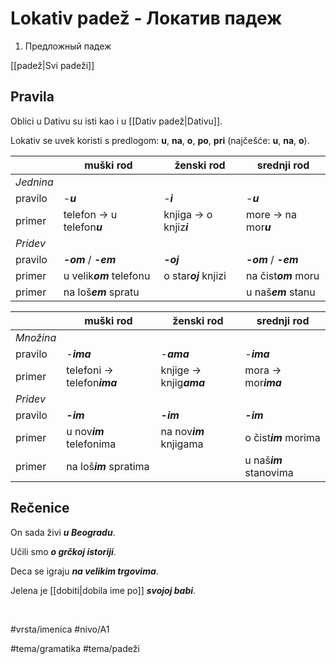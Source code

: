 # Lokativ padež - Локатив падеж

1. Предложный падеж

[[padež|Svi padeži]]

## Pravila

Oblici u Dativu su isti kao i u [[Dativ padež|Dativu]].

Lokativ se uvek koristi s predlogom: **u**, **na**, **o**, **po**, **pri** (najčešće: **u**, **na**, **o**).

|           | muški rod                  | ženski rod              | srednji rod           |
| --------- | -------------------------- | ----------------------- | --------------------- |
| *Jednina* |                            |                         |                       |
| pravilo   | -***u***                   | -***i***                | -***u***              |
| primer    | telefon → u telefon***u*** | knjiga → o knjiz***i*** | more → na mor***u***  |
| *Pridev*  |                            |                         |                       |
| pravilo   | ***-om*** / ***-em***      | ***-oj***               | ***-om*** / ***-em*** |
| primer    | u velik***om*** telefonu   | o star***oj*** knjizi   | na čist***om*** moru  |
| primer    | na loš***em*** spratu      |                         | u naš***em*** stanu   |

|           | muški rod                   | ženski rod              | srednji rod             |
| --------- | --------------------------- | ----------------------- | ----------------------- |
| *Množina* |                             |                         |                         |
| pravilo   | -***ima***                  | -***ama***              | -***ima***              |
| primer    | telefoni → telefon***ima*** | knjige → knjig***ama*** | mora → mor***ima***     |
| *Pridev*  |                             |                         |                         |
| pravilo   | ***-im***                   | ***-im***               | ***-im***               |
| primer    | u nov***im*** telefonima    | na nov***im*** knjigama | o čist***im*** morima   |
| primer    | na loš***im*** spratima     |                         | u naš***im*** stanovima |

## Rečenice

On sada živi ***u Beogradu***.

Učili smo ***o grčkoj istoriji***.

Deca se igraju ***na velikim trgovima***.

Jelena je [[dobiti|dobila ime po]] ***svojoj babi***.

<br>

#vrsta/imenica
#nivo/A1

#tema/gramatika
#tema/padeži
